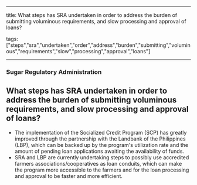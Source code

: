 
---

title: What steps has SRA undertaken in order to address the burden of submitting voluminous requirements, and slow processing and approval of loans?

tags: ["steps","sra","undertaken","order","address","burden","submitting","voluminous","requirements","slow","processing","approval","loans"]

---

### Sugar Regulatory Administration

## What steps has SRA undertaken in order to address the burden of submitting voluminous requirements, and slow processing and approval of loans?


 - The implementation of the Socialized Credit Program (SCP) has greatly improved through the partnership with the Landbank of the Philippines (LBP), which can be backed up by the program's utilization rate and the amount of pending loan applications awaiting the availability of funds. 
 - SRA and LBP are currently undertaking steps to possibly use accredited farmers associations/cooperatives as loan conduits, which can make the program more accessible to the farmers and for the loan processing and  approval to be faster and more efficient.
